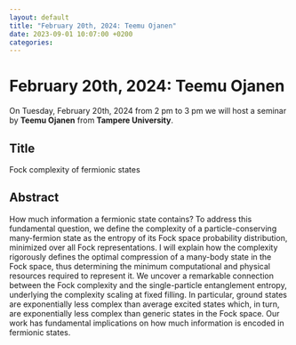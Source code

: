 ```yaml
---
layout: default
title: "February 20th, 2024: Teemu Ojanen"
date: 2023-09-01 10:07:00 +0200
categories:
---
```


# February 20th, 2024: Teemu Ojanen

On Tuesday, February 20th, 2024 from 2 pm to 3 pm we will host a seminar by **Teemu Ojanen** from **Tampere University**. 

## Title

Fock complexity of fermionic states

## Abstract 

How much information a fermionic state contains? To address this fundamental question, we define the complexity of a particle-conserving many-fermion state as the entropy of its Fock space probability distribution, minimized over all Fock representations. I will explain how the complexity rigorously defines the optimal compression of a many-body state in the Fock space, thus determining the minimum computational and physical resources required to represent it. We uncover a remarkable connection between the Fock complexity and the single-particle entanglement entropy, underlying the complexity scaling at fixed filling. In particular, ground states are exponentially less complex than average excited states which, in turn, are exponentially less complex than generic states in the Fock space. Our work has fundamental implications on how much information is encoded in fermionic states.







